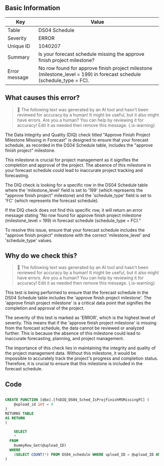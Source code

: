 ## Basic Information
| Key         | Value          |
|-------------|----------------|
| Table       | DS04 Schedule |
| Severity    | ERROR |
| Unique ID   | 1040207   |
| Summary     | Is your forecast schedule missing the approve finish project milestone? |
| Error message | No row found for approve finish project milestone (milestone_level = 199) in forecast schedule (schedule_type = FC). |

## What causes this error?

> :robot: The following text was generated by an AI tool and hasn't been reviewed for accuracy by a human! It might be useful, but it also might have errors. Are you a human? You can help by reviewing it for accuracy! Edit it as needed then remove this message.
{.is-warning}

The Data Integrity and Quality (DIQ) check titled "Approve Finish Project Milestone Missing in Forecast" is designed to ensure that your forecast schedule, as recorded in the DS04 Schedule table, includes the "approve finish project" milestone. 

This milestone is crucial for project management as it signifies the completion and approval of the project. The absence of this milestone in your forecast schedule could lead to inaccurate project tracking and forecasting.

The DIQ check is looking for a specific row in the DS04 Schedule table where the 'milestone_level' field is set to '199' (which represents the "approve finish project" milestone) and the 'schedule_type' field is set to 'FC' (which represents the forecast schedule). 

If the DIQ check does not find this specific row, it will return an error message stating "No row found for approve finish project milestone (milestone_level = 199) in forecast schedule (schedule_type = FC)." 

To resolve this issue, ensure that your forecast schedule includes the "approve finish project" milestone with the correct 'milestone_level' and 'schedule_type' values.
## Why do we check this?

> :robot: The following text was generated by an AI tool and hasn't been reviewed for accuracy by a human! It might be useful, but it also might have errors. Are you a human? You can help by reviewing it for accuracy! Edit it as needed then remove this message.
{.is-warning}

This test is being performed to ensure that the forecast schedule in the DS04 Schedule table includes the 'approve finish project milestone'. The 'approve finish project milestone' is a critical data point that signifies the completion and approval of the project. 

The severity of this test is marked as 'ERROR', which is the highest level of severity. This means that if the 'approve finish project milestone' is missing from the forecast schedule, the data cannot be reviewed or analyzed further. This is because the absence of this milestone could lead to inaccurate forecasting, planning, and project management. 

The importance of this check lies in maintaining the integrity and quality of the project management data. Without this milestone, it would be impossible to accurately track the project's progress and completion status. Therefore, it is crucial to ensure that this milestone is included in the forecast schedule.
## Code

```sql

CREATE FUNCTION [dbo].[fnDIQ_DS04_Sched_IsProjFinishMSMissingFC] (
	@upload_id int = 0
)
RETURNS TABLE
AS RETURN
(
	
	SELECT 
    * 
  FROM 
    DummyRow_Get(@upload_ID)
  WHERE
    (SELECT COUNT(*) FROM DS04_schedule WHERE upload_ID = @upload_ID AND schedule_type = 'FC' AND milestone_level = 199) = 0	
)
```

